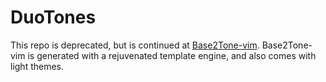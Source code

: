 # DuoTones

This repo is deprecated, but is continued at [Base2Tone-vim](https://github.com/atelierbram/Base2Tone-vim). Base2Tone-vim is generated with a rejuvenated template engine, and also comes with light themes.

